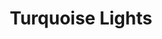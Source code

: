 ---
layout: product
title: "Turquoise Lights"
price: "530" 
desc: "Uljana boja"
img_path: "/assets/img/ABT515.jpg"
brand: "Abteilung 502"
available: true
special_offer: false
new: false
soon: false
cat: "050000"
subcat: "050100"
subsubcat: "00"
sifra: "ABT515"
popular: false
---